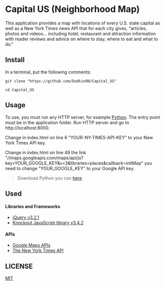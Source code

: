 # Capital US (Neighborhood Map)

This application provides a map with locations of every U.S. state capital as 
well as a New York Times news API that for each city gives, "articles, photos and videos... 
including hotel, restaurant and attraction information with reader reviews and
advice on where to stay, where to eat and what to do."


## Install

In a terminal, put the following comments:

```
git clone "https://github.com/DudkinON/Capital_US"
```

```
cd Capital_US
```

## Usage

To use, you must run any HTTP server, for example [Python](https://docs.python.org/2/library/simplehttpserver.html). 
The entry point must be in the application folder. Run HTTP server and go 
to http://localhost:8000.

Change in index.html on line 6 "YOUR-NY-TIMES-API-KEY" to your New York Times 
API key. 

Change in index.html on line 49 the link 
"//maps.googleapis.com/maps/api/js?key=YOUR_GOOGLE_KEY&v=3&libraries=places&callback=initMap" 
you need to change "YOUR_GOOGLE_KEY" to your Google API key.

> Download Python you can [here](https://www.python.org/downloads/release/python-2714/)

## Used 
#### Libraries and Frameworks 

* [jQuery v3.2.1](http://jquery.com/download/)
* [Knockout JavaScript library v3.4.2](http://knockoutjs.com/downloads/index.html)

#### APIs

* [Google Maps APIs](https://developers.google.com/maps/)
* [The New York Times API](https://developer.nytimes.com/)

## LICENSE

[MIT](LICENSE)

